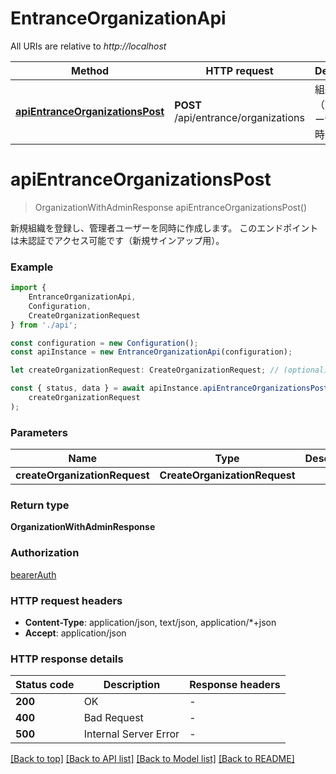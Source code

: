 # EntranceOrganizationApi

All URIs are relative to *http://localhost*

|Method | HTTP request | Description|
|------------- | ------------- | -------------|
|[**apiEntranceOrganizationsPost**](#apientranceorganizationspost) | **POST** /api/entrance/organizations | 組織登録（管理者ユーザーも同時作成）|

# **apiEntranceOrganizationsPost**
> OrganizationWithAdminResponse apiEntranceOrganizationsPost()

新規組織を登録し、管理者ユーザーを同時に作成します。  このエンドポイントは未認証でアクセス可能です（新規サインアップ用）。

### Example

```typescript
import {
    EntranceOrganizationApi,
    Configuration,
    CreateOrganizationRequest
} from './api';

const configuration = new Configuration();
const apiInstance = new EntranceOrganizationApi(configuration);

let createOrganizationRequest: CreateOrganizationRequest; // (optional)

const { status, data } = await apiInstance.apiEntranceOrganizationsPost(
    createOrganizationRequest
);
```

### Parameters

|Name | Type | Description  | Notes|
|------------- | ------------- | ------------- | -------------|
| **createOrganizationRequest** | **CreateOrganizationRequest**|  | |


### Return type

**OrganizationWithAdminResponse**

### Authorization

[bearerAuth](../README.md#bearerAuth)

### HTTP request headers

 - **Content-Type**: application/json, text/json, application/*+json
 - **Accept**: application/json


### HTTP response details
| Status code | Description | Response headers |
|-------------|-------------|------------------|
|**200** | OK |  -  |
|**400** | Bad Request |  -  |
|**500** | Internal Server Error |  -  |

[[Back to top]](#) [[Back to API list]](../README.md#documentation-for-api-endpoints) [[Back to Model list]](../README.md#documentation-for-models) [[Back to README]](../README.md)

